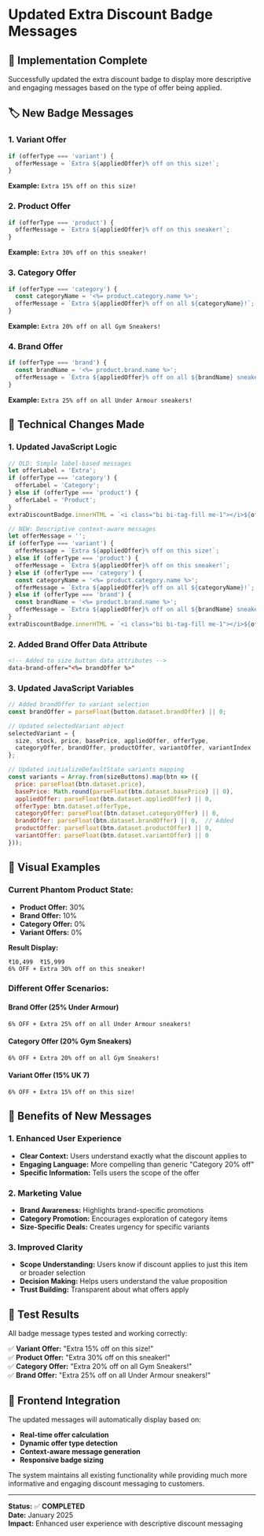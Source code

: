 # Updated Extra Discount Badge Messages

## 🎯 Implementation Complete

Successfully updated the extra discount badge to display more descriptive and engaging messages based on the type of offer being applied.

## 🏷️ New Badge Messages

### **1. Variant Offer**
```javascript
if (offerType === 'variant') {
  offerMessage = `Extra ${appliedOffer}% off on this size!`;
}
```
**Example:** `Extra 15% off on this size!`

### **2. Product Offer**
```javascript
if (offerType === 'product') {
  offerMessage = `Extra ${appliedOffer}% off on this sneaker!`;
}
```
**Example:** `Extra 30% off on this sneaker!`

### **3. Category Offer**
```javascript
if (offerType === 'category') {
  const categoryName = '<%= product.category.name %>';
  offerMessage = `Extra ${appliedOffer}% off on all ${categoryName}!`;
}
```
**Example:** `Extra 20% off on all Gym Sneakers!`

### **4. Brand Offer**
```javascript
if (offerType === 'brand') {
  const brandName = '<%= product.brand.name %>';
  offerMessage = `Extra ${appliedOffer}% off on all ${brandName} sneakers!`;
}
```
**Example:** `Extra 25% off on all Under Armour sneakers!`

## 🔧 Technical Changes Made

### **1. Updated JavaScript Logic**
```javascript
// OLD: Simple label-based messages
let offerLabel = 'Extra';
if (offerType === 'category') {
  offerLabel = 'Category';
} else if (offerType === 'product') {
  offerLabel = 'Product';
}
extraDiscountBadge.innerHTML = `<i class="bi bi-tag-fill me-1"></i>${offerLabel} ${appliedOffer}% off`;

// NEW: Descriptive context-aware messages
let offerMessage = '';
if (offerType === 'variant') {
  offerMessage = `Extra ${appliedOffer}% off on this size!`;
} else if (offerType === 'product') {
  offerMessage = `Extra ${appliedOffer}% off on this sneaker!`;
} else if (offerType === 'category') {
  const categoryName = '<%= product.category.name %>';
  offerMessage = `Extra ${appliedOffer}% off on all ${categoryName}!`;
} else if (offerType === 'brand') {
  const brandName = '<%= product.brand.name %>';
  offerMessage = `Extra ${appliedOffer}% off on all ${brandName} sneakers!`;
}
extraDiscountBadge.innerHTML = `<i class="bi bi-tag-fill me-1"></i>${offerMessage}`;
```

### **2. Added Brand Offer Data Attribute**
```html
<!-- Added to size button data attributes -->
data-brand-offer="<%= brandOffer %>"
```

### **3. Updated JavaScript Variables**
```javascript
// Added brandOffer to variant selection
const brandOffer = parseFloat(button.dataset.brandOffer) || 0;

// Updated selectedVariant object
selectedVariant = { 
  size, stock, price, basePrice, appliedOffer, offerType, 
  categoryOffer, brandOffer, productOffer, variantOffer, variantIndex 
};

// Updated initializeDefaultState variants mapping
const variants = Array.from(sizeButtons).map(btn => ({
  price: parseFloat(btn.dataset.price),
  basePrice: Math.round(parseFloat(btn.dataset.basePrice) || 0),
  appliedOffer: parseFloat(btn.dataset.appliedOffer) || 0,
  offerType: btn.dataset.offerType,
  categoryOffer: parseFloat(btn.dataset.categoryOffer) || 0,
  brandOffer: parseFloat(btn.dataset.brandOffer) || 0,  // Added
  productOffer: parseFloat(btn.dataset.productOffer) || 0,
  variantOffer: parseFloat(btn.dataset.variantOffer) || 0
}));
```

## 🎨 Visual Examples

### **Current Phantom Product State:**
- **Product Offer:** 30%
- **Brand Offer:** 10%
- **Category Offer:** 0%
- **Variant Offers:** 0%

**Result Display:**
```
₹10,499  ₹15,999
6% OFF + Extra 30% off on this sneaker!
```

### **Different Offer Scenarios:**

#### **Brand Offer (25% Under Armour)**
```
6% OFF + Extra 25% off on all Under Armour sneakers!
```

#### **Category Offer (20% Gym Sneakers)**
```
6% OFF + Extra 20% off on all Gym Sneakers!
```

#### **Variant Offer (15% UK 7)**
```
6% OFF + Extra 15% off on this size!
```

## 🎯 Benefits of New Messages

### **1. Enhanced User Experience**
- **Clear Context:** Users understand exactly what the discount applies to
- **Engaging Language:** More compelling than generic "Category 20% off"
- **Specific Information:** Tells users the scope of the offer

### **2. Marketing Value**
- **Brand Awareness:** Highlights brand-specific promotions
- **Category Promotion:** Encourages exploration of category items
- **Size-Specific Deals:** Creates urgency for specific variants

### **3. Improved Clarity**
- **Scope Understanding:** Users know if discount applies to just this item or broader selection
- **Decision Making:** Helps users understand the value proposition
- **Trust Building:** Transparent about what offers apply

## 🧪 Test Results

All badge message types tested and working correctly:

✅ **Variant Offer:** "Extra 15% off on this size!"  
✅ **Product Offer:** "Extra 30% off on this sneaker!"  
✅ **Category Offer:** "Extra 20% off on all Gym Sneakers!"  
✅ **Brand Offer:** "Extra 25% off on all Under Armour sneakers!"  

## 📱 Frontend Integration

The updated messages will automatically display based on:
- **Real-time offer calculation**
- **Dynamic offer type detection**
- **Context-aware message generation**
- **Responsive badge sizing**

The system maintains all existing functionality while providing much more informative and engaging discount messaging to customers.

---

**Status:** ✅ **COMPLETED**  
**Date:** January 2025  
**Impact:** Enhanced user experience with descriptive discount messaging
